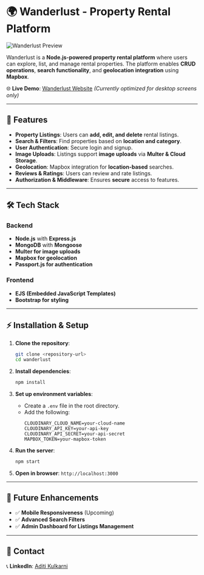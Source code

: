 # 🌍 Wanderlust - Property Rental Platform

![Wanderlust Preview](https://res.cloudinary.com/dx7ylrage/image/upload/v1740252484/wandelust_nz0wwd.png)

Wanderlust is a **Node.js-powered property rental platform** where users can explore, list, and manage rental properties. The platform enables **CRUD operations**, **search functionality**, and **geolocation integration** using **Mapbox**.

🌐 **Live Demo**: [Wanderlust Website](https://wanderlust-website-mernstackproject.onrender.com/listings) *(Currently optimized for desktop screens only)*

---

## 🚀 Features

- **Property Listings**: Users can **add, edit, and delete** rental listings.
- **Search & Filters**: Find properties based on **location and category**.
- **User Authentication**: Secure login and signup.
- **Image Uploads**: Listings support **image uploads** via **Multer & Cloud Storage**.
- **Geolocation**: Mapbox integration for **location-based** searches.
- **Reviews & Ratings**: Users can review and rate listings.
- **Authorization & Middleware**: Ensures **secure** access to features.

---

## 🛠 Tech Stack

### **Backend**
- **Node.js** with **Express.js**
- **MongoDB** with **Mongoose**
- **Multer for image uploads**
- **Mapbox for geolocation**
- **Passport.js for authentication**

### **Frontend**
- **EJS (Embedded JavaScript Templates)**
- **Bootstrap for styling**

---

## ⚡ Installation & Setup

1. **Clone the repository**:
   ```sh
   git clone <repository-url>
   cd wanderlust
   ```

2. **Install dependencies**:
   ```sh
   npm install
   ```

3. **Set up environment variables**:
   - Create a `.env` file in the root directory.
   - Add the following:
     ```env
     CLOUDINARY_CLOUD_NAME=your-cloud-name
     CLOUDINARY_API_KEY=your-api-key
     CLOUDINARY_API_SECRET=your-api-secret
     MAPBOX_TOKEN=your-mapbox-token
     ```

4. **Run the server**:
   ```sh
   npm start
   ```

5. **Open in browser**: `http://localhost:3000`

---

## 📝 Future Enhancements
- ✅ **Mobile Responsiveness** (Upcoming)
- ✅ **Advanced Search Filters**
- ✅ **Admin Dashboard for Listings Management**

---

## 💏 Contact
📞 **LinkedIn**: [Aditi Kulkarni](https://www.linkedin.com/in/aditi-kulkarni-45a9381b7/)


